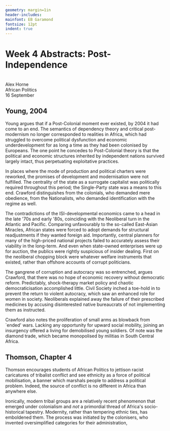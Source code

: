 ```yaml
---
geometry: margin=1in
header-includes:
mainfont: EB Garamond
fontsize: 12pt
indent: true
---
```


# Week 4 Abstracts: Post-Independence
\
Alex Horne
\
African Politics
\
16 September 

## Young, 2004

Young argues that if a Post-Colonial moment ever existed, by 2004 it had come to an end. The semantics of dependency theory and critical post-modernism no longer corresponded to realities in Africa, which had struggled to overcome political dysfunction and economic underdevelopment for as long a time as they had been colonised by Europeans. The one point he concedes to Post-Colonial theory is that the political and economic structures inherited by independent nations survived largely intact, thus perpetuating exploitative practices.

In places where the mode of production and political charters were reworked, the promises of development and modernisation were not fulfilled. The centrality of the state as a surrogate capitalist was politically required throughout this period; the Single-Party state was a means to this end. Crawford distinguishes from the colonials, who demanded mere obedience, from the Nationalists, who demanded identification with the regime as well.

The contradictions of the ISI-developmental economics came to a head in the late '70s and early '80s, coinciding with the Neoliberal turn in the Atlantic and Pacific. Comparing unfavourably to the so-called East-Asian Miracles, African states were forced to adopt demands for structural readjustments if they wanted foreign aid. Importantly, central planners for many of the high-priced national projects failed to accurately assess their viability in the long-term. And even when state-owned enterprises were up for auction, the publics were rightly suspicious of insider dealing. First on the neoliberal chopping block were whatever welfare instruments that existed, rather than offshore accounts of corrupt politicians.

The gangrene of corruption and autocracy was so entrenched, argues Crawford, that there was no hope of economic recovery without democratic reform. Predictably, shock-therapy market policy and chaotic democraticisation accomplished little. Civil Society inched a toe-hold in to prevent the return to violent autocracy, which saw an enhanced role for women in society. Neoliberals explained away the failure of their prescribed medicines by accusing disinterested native bureaucrats of not implementing them as instructed.

Crawford also notes the proliferation of small arms as blowback from \`ended\' wars. Lacking any opportunity for upward social mobility, joining an insurgency offered a living for demobilised young soldiers. Of note was the diamond trade, which became monopolised by militias in South Central Africa. 

## Thomson, Chapter 4

Thomson encourages students of African Politics to jettison racist caricatures of tribalist conflict and see ethnicity as a force of political mobilisation, a banner which marshals people to address a political problem. Indeed, the source of conflict is no different in Africa than anywhere else.

Ironically, modern tribal groups are a relatively recent phenomenon that emerged under colonialism and *not* a primordial thread of Africa's socio-historical tapestry. Modernity, rather than tempering ethnic ties, has emboldened them. The process was initiated by the colonisers, who invented oversimplified categories for their administration, 
